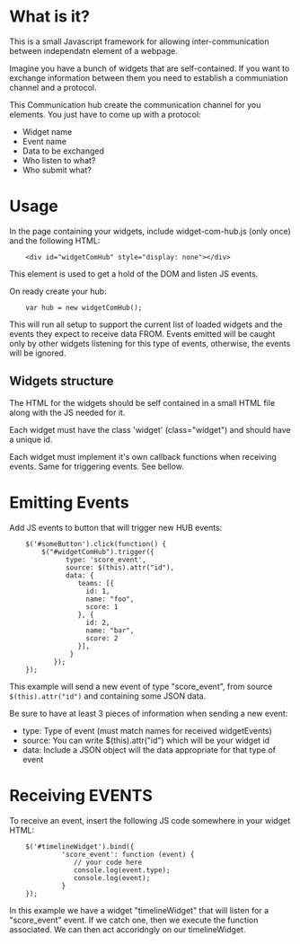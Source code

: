 # What is it?

This is a small Javascript framework for allowing inter-communication between independatn element of a webpage. 

Imagine you have a bunch of widgets that are self-contained. If you want to exchange information between them you need to establish a communiation channel and a protocol. 

This Communication hub create the communication channel for you elements. You just have to come up with a protocol:
- Widget name
- Event name
- Data to be exchanged
- Who listen to what?
- Who submit what?

# Usage

In the page containing your widgets, include widget-com-hub.js (only once) and the following HTML:
```
    <div id="widgetComHub" style="display: none"></div>
```
This element is used to get a hold of the DOM and listen JS events.

On ready create your hub:
```
    var hub = new widgetComHub();
```

This will run all setup to support the current list of loaded widgets and 
the events they expect to receive data FROM. Events emitted will be caught only by other widgets listening for this type of events, otherwise, the events will be ignored.

## Widgets structure
The HTML for the widgets should be self contained in a small HTML file along with the JS needed for it. 

Each widget must have the class 'widget' (class="widget") and should have a unique id.

Each widget must implement it's own callback functions when receiving events. Same for triggering events. See bellow.

# Emitting Events

Add JS events to button that will trigger new HUB events:
```
    $('#someButton').click(function() {
        $("#widgetComHub").trigger({
              type: 'score_event',
              source: $(this).attr("id"),
              data: {
                 teams: [{
                   id: 1,
                   name: "foo",
                   score: 1
                 }, {
                   id: 2,
                   name: "bar",
                   score: 2
                 }],
               }
           });
    });
```

This example will send a new event of type "score_event", from source `$(this).attr("id")` and containing some JSON data.

Be sure to have at least 3 pieces of information when sending a new event:
- type: Type of event (must match names for received widgetEvents)
- source: You can write $(this).attr("id") which will be your widget id
- data: Include a JSON object will the data appropriate for that type of
event

# Receiving EVENTS

To receive an event, insert the following JS code somewhere in your widget HTML:
```
    $('#timelineWidget').bind({
             'score_event': function (event) {
                // your code here
    	        console.log(event.type);
                console.log(event);
             }
    });
```

In this example we have a widget "timelineWidget" that will listen for a "score_event" event. If we catch one, then we execute the function associated. We can then act accoridngly on our timelineWidget.
